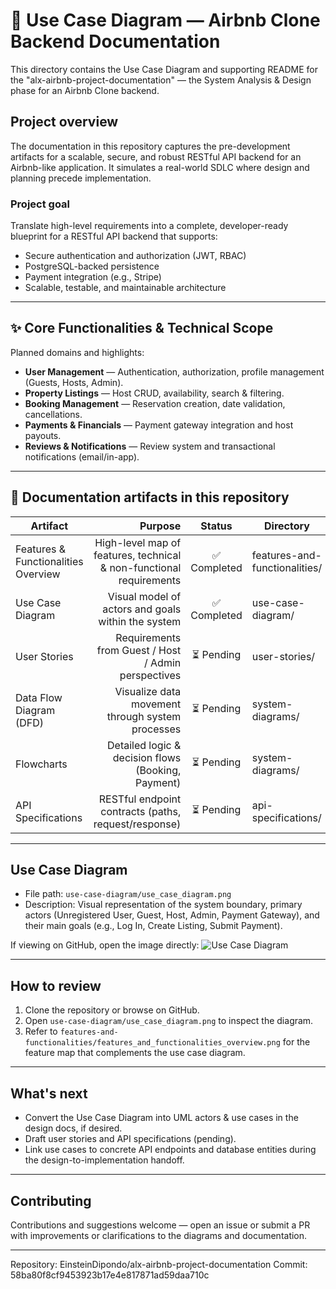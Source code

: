# 🏡 Use Case Diagram — Airbnb Clone Backend Documentation

This directory contains the Use Case Diagram and supporting README for the "alx-airbnb-project-documentation" — the System Analysis & Design phase for an Airbnb Clone backend.

## Project overview
The documentation in this repository captures the pre-development artifacts for a scalable, secure, and robust RESTful API backend for an Airbnb-like application. It simulates a real-world SDLC where design and planning precede implementation.

### Project goal
Translate high-level requirements into a complete, developer-ready blueprint for a RESTful API backend that supports:
- Secure authentication and authorization (JWT, RBAC)
- PostgreSQL-backed persistence
- Payment integration (e.g., Stripe)
- Scalable, testable, and maintainable architecture

---

## ✨ Core Functionalities & Technical Scope
Planned domains and highlights:
- **User Management** — Authentication, authorization, profile management (Guests, Hosts, Admin).
- **Property Listings** — Host CRUD, availability, search & filtering.
- **Booking Management** — Reservation creation, date validation, cancellations.
- **Payments & Financials** — Payment gateway integration and host payouts.
- **Reviews & Notifications** — Review system and transactional notifications (email/in-app).

---

## 📝 Documentation artifacts in this repository

| Artifact | Purpose | Status | Directory |
|---|---:|:---:|---|
| Features & Functionalities Overview | High-level map of features, technical & non-functional requirements | ✅ Completed | features-and-functionalities/ |
| Use Case Diagram | Visual model of actors and goals within the system | ✅ Completed | use-case-diagram/ |
| User Stories | Requirements from Guest / Host / Admin perspectives | ⏳ Pending | user-stories/ |
| Data Flow Diagram (DFD) | Visualize data movement through system processes | ⏳ Pending | system-diagrams/ |
| Flowcharts | Detailed logic & decision flows (Booking, Payment) | ⏳ Pending | system-diagrams/ |
| API Specifications | RESTful endpoint contracts (paths, request/response) | ⏳ Pending | api-specifications/ |

---

## Use Case Diagram
- File path: `use-case-diagram/use_case_diagram.png`  
- Description: Visual representation of the system boundary, primary actors (Unregistered User, Guest, Host, Admin, Payment Gateway), and their main goals (e.g., Log In, Create Listing, Submit Payment).

If viewing on GitHub, open the image directly:
![Use Case Diagram](./use_case_diagram.png)

---

## How to review
1. Clone the repository or browse on GitHub.
2. Open `use-case-diagram/use_case_diagram.png` to inspect the diagram.
3. Refer to `features-and-functionalities/features_and_functionalities_overview.png` for the feature map that complements the use case diagram.

---

## What's next
- Convert the Use Case Diagram into UML actors & use cases in the design docs, if desired.
- Draft user stories and API specifications (pending).
- Link use cases to concrete API endpoints and database entities during the design-to-implementation handoff.

---

## Contributing
Contributions and suggestions welcome — open an issue or submit a PR with improvements or clarifications to the diagrams and documentation.

---
Repository: EinsteinDipondo/alx-airbnb-project-documentation
Commit: 58ba80f8cf9453923b17e4e817871ad59daa710c
